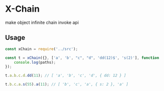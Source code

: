 # X-Chain
make object infinite chain invoke api

## Usage
```javascript
const xChain = require('../src');

const t = xChain({}, ['a', 'b', "c", "d", 'dd(12)$', 's(2)'], function (paths) {
    console.log(paths);
});

t.a.b.c.d.dd(11); // [ 'a', 'b', 'c', 'd', { dd: 12 } ]

t.b.c.a.s(55).a(11); // [ 'b', 'c', 'a', { s: 2 }, 'a' ]

```
